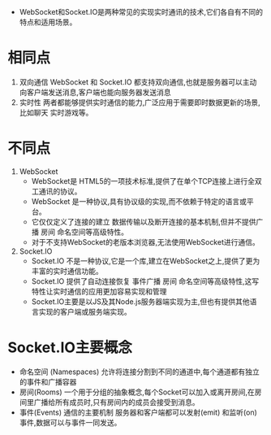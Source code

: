 * WebSocket和Socket.IO是两种常见的实现实时通讯的技术,它们各自有不同的特点和适用场景。
# 相同点
1. 双向通信 WebSocket 和 Socket.IO 都支持双向通信,也就是服务器可以主动向客户端发送消息,客户端也能向服务器发送消息
2. 实时性 两者都能够提供实时通信的能力,广泛应用于需要即时数据更新的场景,比如聊天 实时游戏等。

# 不同点
1. WebSocket 
    -  WebSocket是 HTML5的一项技术标准,提供了在单个TCP连接上进行全双工通讯的协议。
    -  WebSocket 是一种协议,具有协议级的实现,而不依赖于特定的语言或平台。
    - 它仅仅定义了连接的建立 数据传输以及断开连接的基本机制,但并不提供广播 房间 命名空间等高级特性。
    - 对于不支持WebSocket的老版本浏览器,无法使用WebSocket进行通信。
2. Socket.IO
    -  Socket.IO 不是一种协议,它是一个库,建立在WebSocket之上,提供了更为丰富的实时通信功能。
    -  Socket.IO 提供了自动连接恢复 事件广播 房间 命名空间等高级特性,这写特性让实时通信的应用更加容易实现和管理
    - Socket.IO主要是以JS及其Node.js服务器端实现为主,但也有提供其他语言实现的客户端或服务端实现。


  # Socket.IO主要概念
  * 命名空间 (Namespaces) 允许将连接分割到不同的通道中,每个通道都有独立的事件和广播容器
  * 房间(Rooms) 一个用于分组的抽象概念,每个Socket可以加入或离开房间,在房间里广播给所有成员时,只有房间内的成员会接受到消息。
  * 事件(Events) 通信的主要机制 服务器和客户端都可以发射(emit) 和监听(on) 事件,数据可以与事件一同发送。